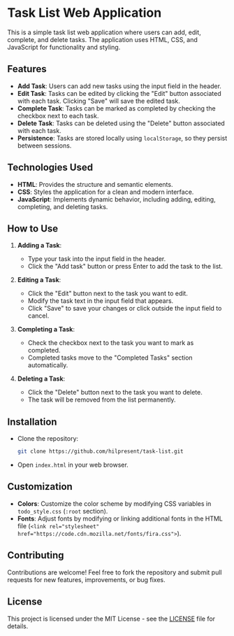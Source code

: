 # Task List Web Application

This is a simple task list web application where users can add, edit, complete, and delete tasks. The application uses HTML, CSS, and JavaScript for functionality and styling.

## Features

- **Add Task**: Users can add new tasks using the input field in the header.
- **Edit Task**: Tasks can be edited by clicking the "Edit" button associated with each task. Clicking "Save" will save the edited task.
- **Complete Task**: Tasks can be marked as completed by checking the checkbox next to each task.
- **Delete Task**: Tasks can be deleted using the "Delete" button associated with each task.
- **Persistence**: Tasks are stored locally using `localStorage`, so they persist between sessions.

## Technologies Used

- **HTML**: Provides the structure and semantic elements.
- **CSS**: Styles the application for a clean and modern interface.
- **JavaScript**: Implements dynamic behavior, including adding, editing, completing, and deleting tasks.

## How to Use

1. **Adding a Task**:
   - Type your task into the input field in the header.
   - Click the "Add task" button or press Enter to add the task to the list.

2. **Editing a Task**:
   - Click the "Edit" button next to the task you want to edit.
   - Modify the task text in the input field that appears.
   - Click "Save" to save your changes or click outside the input field to cancel.

3. **Completing a Task**:
   - Check the checkbox next to the task you want to mark as completed.
   - Completed tasks move to the "Completed Tasks" section automatically.

4. **Deleting a Task**:
   - Click the "Delete" button next to the task you want to delete.
   - The task will be removed from the list permanently.

## Installation

- Clone the repository:
  ```bash
  git clone https://github.com/hilpresent/task-list.git
  ```

- Open `index.html` in your web browser.

## Customization

- **Colors**: Customize the color scheme by modifying CSS variables in `todo_style.css` (`:root` section).
- **Fonts**: Adjust fonts by modifying or linking additional fonts in the HTML file (`<link rel="stylesheet" href="https://code.cdn.mozilla.net/fonts/fira.css">`).

## Contributing

Contributions are welcome! Feel free to fork the repository and submit pull requests for new features, improvements, or bug fixes.

## License

This project is licensed under the MIT License - see the [LICENSE](LICENSE) file for details.
